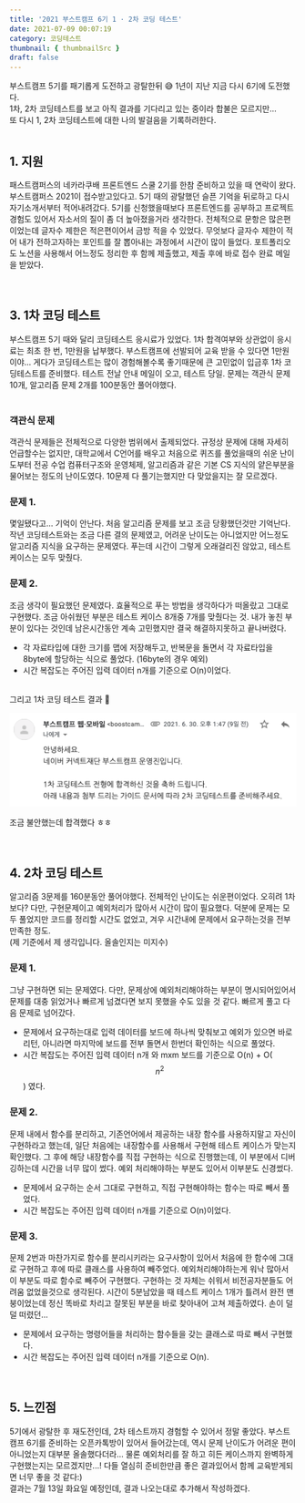 ```yaml
---
title: '2021 부스트캠프 6기 1 · 2차 코딩 테스트'
date: 2021-07-09 00:07:19
category: 코딩테스트
thumbnail: { thumbnailSrc }
draft: false
---
```


부스트캠프 5기를 패기롭게 도전하고 광탈한뒤 😅 1년이 지난 지금 다시 6기에 도전했다.  
1차, 2차 코딩테스트를 보고 아직 결과를 기다리고 있는 중이라 합불은 모르지만...  
또 다시 1, 2차 코딩테스트에 대한 나의 발걸음을 기록하려한다.
<br/>
<br/>

## 1. 지원

패스트캠퍼스의 네카라쿠배 프론트엔드 스쿨 2기를 한참 준비하고 있을 때 연락이 왔다. 부스트캠퍼스 2021이 접수받고있다고. 5기 때의 광탈했던 슬픈 기억을 뒤로하고 다시 자기소개서부터 적어내려갔다. 5기를 신청했을때보다 프론트엔드를 공부하고 프로젝트 경험도 있어서 자소서의 질이 좀 더 높아졌을거라 생각한다. 전체적으로 문항은 많은편이었는데 글자수 제한은 적은편이어서 금방 적을 수 있었다. 무엇보다 글자수 제한이 적어 내가 전하고자하는 포인트를 잘 뽑아내는 과정에서 시간이 많이 들었다. 포트폴리오도 노션을 사용해서 어느정도 정리한 후 함께 제출했고, 제출 후에 바로 접수 완료 메일을 받았다.
<br/>
<br/>
<br/>

## 3. 1차 코딩 테스트

부스트캠프 5기 때와 달리 코딩테스트 응시료가 있었다. 1차 합격여부와 상관없이 응시료는 최초 한 번, 1만원을 납부했다. 부스트캠프에 선발되어 교육 받을 수 있다면 1만원이야... 게다가 코딩테스트는 많이 경험해볼수록 좋기때문에 큰 고민없이 입금후 1차 코딩테스트를 준비했다. 테스트 전날 안내 메일이 오고, 테스트 당일. 문제는 객관식 문제 10개, 알고리즘 문제 2개를 100분동안 풀어야했다.
<br/>
<br/>

### 객관식 문제

객관식 문제들은 전체적으로 다양한 범위에서 출제되었다. 규정상 문제에 대해 자세히 언급할수는 없지만, 대학교에서 C언어를 배우고 처음으로 퀴즈를 풀었을때의 쉬운 난이도부터 전공 수업 컴퓨터구조와 운영체제, 알고리즘과 같은 기본 CS 지식의 얕은부분을 물어보는 정도의 난이도였다. 10문제 다 풀기는했지만 다 맞았을지는 잘 모르겠다.

### 문제 1.

몇일됐다고... 기억이 안난다. 처음 알고리즘 문제를 보고 조금 당황했던것만 기억난다. 작년 코딩테스트와는 조금 다른 결의 문제였고, 어려운 난이도는 아니었지만 어느정도 알고리즘 지식을 요구하는 문제였다. 푸는데 시간이 그렇게 오래걸리진 않았고, 테스트 케이스는 모두 맞췄다.

### 문제 2.

조금 생각이 필요했던 문제였다. 효율적으로 푸는 방법을 생각하다가 떠올랐고 그대로 구현했다. 조금 아쉬웠던 부분은 테스트 케이스 8개중 7개를 맞췄다는 것. 내가 놓친 부분이 있다는 것인데 남은시간동안 계속 고민했지만 결국 해결하지못하고 끝나버렸다.

- 각 자료타입에 대한 크기를 맵에 저장해두고, 반복문을 돌면서 각 자료타입을 8byte에 할당하는 식으로 풀었다. (16byte의 경우 예외)
- 시간 복잡도는 주어진 입력 데이터 n개를 기준으로 O(n)이었다.
  <br/>
  <br/>

그리고 1차 코딩 테스트 결과 🍇

![1차_테스트_결과_메일](./images/2021-boostcamp/1st_test_result.png)

조금 불안했는데 합격했다 ㅎㅎ
<br/>
<br/>
<br/>

## 4. 2차 코딩 테스트

알고리즘 3문제를 160분동안 풀어야했다. 전체적인 난이도는 쉬운편이었다. 오히려 1차보다? 다만, 구현문제이고 예외처리가 많아서 시간이 많이 필요했다. 덕분에 문제는 모두 풀었지만 코드를 정리할 시간도 없었고, 겨우 시간내에 문제에서 요구하는것을 전부 만족한 정도.  
(제 기준에서 제 생각입니다. 올솔인지는 미지수)

### 문제 1.

그냥 구현하면 되는 문제였다. 다만, 문제상에 예외처리해야하는 부분이 명시되어있어서 문제를 대충 읽었거나 빠르게 넘겼다면 보지 못했을 수도 있을 것 같다. 빠르게 풀고 다음 문제로 넘어갔다.

- 문제에서 요구하는대로 입력 데이터를 보드에 하나씩 맞춰보고 예외가 있으면 바로 리턴, 아니라면 마지막에 보드를 전부 돌면서 한번더 확인하는 식으로 풀었다.
- 시간 복잡도는 주어진 입력 데이터 n개 와 mxm 보드를 기준으로 O(n) + O($$n^2$$) 였다.

### 문제 2.

문제 내에서 함수를 분리하고, 기존언어에서 제공하는 내장 함수를 사용하지말고 자신이 구현하라고 했는데, 일단 처음에는 내장함수를 사용해서 구현해 테스트 케이스가 맞는지 확인했다. 그 후에 해당 내장함수를 직접 구현하는 식으로 진행했는데, 이 부분에서 디버깅하는데 시간을 너무 많이 썼다. 예외 처리해야하는 부분도 있어서 이부분도 신경썼다.

- 문제에서 요구하는 순서 그대로 구현하고, 직접 구현해야하는 함수는 따로 빼서 풀었다.
- 시간 복잡도는 주어진 입력 데이터 n개를 기준으로 O(n)이었다.

### 문제 3.

문제 2번과 마찬가지로 함수를 분리시키라는 요구사항이 있어서 처음에 한 함수에 그대로 구현하고 후에 따로 클래스를 사용하여 빼주었다. 예외처리해야하는게 워낙 많아서 이 부분도 따로 함수로 빼주어 구현했다. 구현하는 것 자체는 쉬워서 비전공자분들도 어려움 없었을것으로 생각된다. 시간이 5분남았을 때 테스트 케이스 1개가 틀려서 완전 맨붕이었는데 정신 똑바로 차리고 잘못된 부분을 바로 찾아내어 고쳐 제출하였다. 손이 덜덜 떠렸던...

- 문제에서 요구하는 명령어들을 처리하는 함수들을 갖는 클래스로 따로 빼서 구현했다.
- 시간 복잡도는 주어진 입력 데이터 n개를 기준으로 O(n).
  <br/>
  <br/>
  <br/>

## 5. 느낀점

5기에서 광탈한 후 재도전인데, 2차 테스트까지 경험할 수 있어서 정말 좋았다. 부스트캠프 6기를 준비하는 오픈카톡방이 있어서 들어갔는데, 역시 문제 난이도가 어려운 편이 아니었는지 대부분 올솔했다더라... 물론 예외처리를 잘 하고 히든 케이스까지 완벽하게 구현했는지는 모르겠지만...! 다들 열심히 준비한만큼 좋은 결과있어서 함께 교육받게되면 너무 좋을 것 같다:)  
결과는 7월 13일 화요일 예정인데, 결과 나오는대로 추가해서 작성하겠다.
